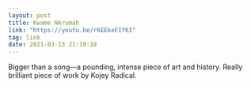 ```yaml
---
layout: post
title: Kwame Nkrumah
link: "https://youtu.be/r6EEkeFIf6I"
tag: link
date: 2021-03-13 21:19:18
---
```

Bigger than a song—a pounding, intense piece of art and history. Really brilliant piece of work by Kojey Radical.
